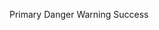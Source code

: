 <soft-button color="primary">Primary</soft-button>
<soft-button color="danger">Danger</soft-button>
<soft-button color="warning">Warning</soft-button>
<soft-button color="success">Success</soft-button>